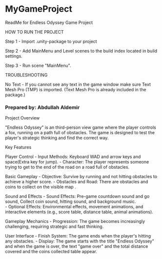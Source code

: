 # MyGameProject
ReadMe for Endless Odyssey Game Project

HOW TO RUN THE PROJECT

Step 1 - Import .unity-package to your project

Step 2 - Add MainMenu and Level scenes to the build index located in build settings.

Step 3 - Run scene "MainMenu".

TROUBLESHOOTING 

No Text - If you cannot see any text in the game window make sure Text Mesh Pro (TMP) is imported. (Text Mesh Pro is already included in the package.) 


### Prepared by: Abdullah Aldemir ###

Project Overview

"Endless Odyssey" is an third-person view game where the player controls a fox, running on a path full of obstacles. The game is designed to test the player's strategic thinking and find the correct way.

Key Features

Player Control
	-	Input Methods: Keyboard WAD and arrow keys and space(Extra key for jump).
	-	Character: The player represents someone trying to get to the end of the road on a road full of obstacles.

Basic Gameplay
	-	Objective: Survive by running and not hitting obstacles to achieve a higher score.
	-	Obstacles and Road: There are obstacles and coins to collect on the visible map .

Sound and Effects
	-	Sound Effects: Pre-game countdown sound and go sound, Collect coin sound, hitting sound, and background music.	
	-	Optional Effects: Environmental effects, movement animations, and interactive elements (e.g., score table, distance table, animal animations).

Gameplay Mechanics
	-	Progression: The game becomes increasingly challenging, requiring strategic and fast thinking.
	

User Interface
	-	Finish System: The game ends when the player's hitting any obstacles.
	-	Display: The game starts with the title "Endless Odyssey" and when the game is over, the text "game over" and the total distance covered and the coins collected table appear.

